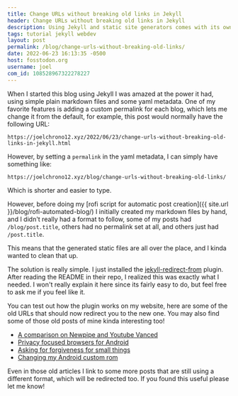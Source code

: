 ```yaml
---
title: Change URLs without breaking old links in Jekyll
header: Change URLs without breaking old links in Jekyll
description: Using Jekyll and static site generators comes with its own set of problems, one of them is changing URL formats without breaking the previously used links. Thankfully, the solution is fairly simple.
tags: tutorial jekyll webdev
layout: post
permalink: /blog/change-urls-without-breaking-old-links/
date: 2022-06-23 16:13:35 -0500
host: fosstodon.org
username: joel
com_id: 108528967322278227
---
```


When I started this blog using Jekyll I was amazed at the power it had, using simple plain markdown files and some yaml metadata. One of my favorite features is adding a custom permalink for each blog, which lets me change it from the default, for example, this post would normally have the following URL:

```
https://joelchrono12.xyz/2022/06/23/change-urls-without-breaking-old-links-in-jekyll.html
```

However, by setting a `permalink` in the yaml metadata, I can simply have something like:

```
https://joelchrono12.xyz/blog/change-urls-without-breaking-old-links/
```

Which is shorter and easier to type.

However, before doing my [rofi script for automatic post creation]({{ site.url }}/blog/rofi-automated-blog/) I initially created my markdown files by hand, and I didn't really had a format to follow, some of my posts had `/blog/post.title`, others had no permalink set at all, and others just had `/post.title`.

This means that the generated static files are all over the place, and I kinda wanted to clean that up.

The solution is really simple. I just installed the [jekyll-redirect-from](https://github.com/jekyll/jekyll-redirect-from) plugin. After reading the README in their repo, I realized this was exactly what I needed. I won't really explain it here since its fairly easy to do, but feel free to ask me if you feel like it.

You can test out how the plugin works on my website, here are some of the old URLs that should now redirect you to the new one. You may also find some of those old posts of mine kinda interesting too!

- [A comparison on Newpipe and Youtube Vanced](/newpipe-over-vanced/)
- [Privacy focused browsers for Android](/privacy-android-browsers/)
- [Asking for forgiveness for small things](/request-forgiveness-for-small-things/)
- [Changing my Android custom rom](/changing-android-rom/)

Even in those old articles I link to some more posts that are still using a different format, which will be redirected too. If you found this useful please let me know!



